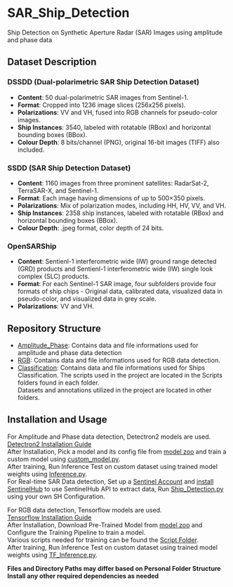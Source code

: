 # SAR_Ship_Detection

Ship Detection on Synthetic Aperture Radar (SAR) Images using amplitude and phase data

## Dataset Description
### DSSDD (Dual-polarimetric SAR Ship Detection Dataset)
- **Content**: 50 dual-polarimetric SAR images from Sentinel-1.
- **Format**: Cropped into 1236 image slices (256x256 pixels).
- **Polarizations**: VV and VH, fused into RGB channels for pseudo-color images.
- **Ship Instances**: 3540, labeled with rotatable (RBox) and horizontal bounding boxes (BBox).
- **Colour Depth**: 8 bits/channel (PNG), original 16-bit images (TIFF) also included.

### SSDD (SAR Ship Detection Dataset) 
- **Content**: 1160 images from three prominent satellites: RadarSat-2, TerraSAR-X, and Sentinel-1.
- **Format**:  Each image having dimensions of up to 500×350 pixels.
- **Polarizations**:  Mix of polarization modes, including HH, HV, VV, and VH.
- **Ship Instances**: 2358 ship instances, labeled with rotatable (RBox) and horizontal bounding boxes (BBox).
- **Colour Depth**: .jpeg format, color depth of 24 bits.  

### OpenSARShip 
- **Content**: Sentienl-1 interferometric wide (IW) ground range detected (GRD) products and Sentienl-1 interferometric wide (IW) single look complex (SLC) products.
- **Format**:  For each Sentinel-1 SAR image, four subfolders provide four formats of ship chips - Original data, calibrated data, visualized data in pseudo-color, and visualized data in
grey scale.
- **Polarizations**:  VV and VH.  
  
## Repository Structure
- [Amplitude_Phase](https://github.com/Zisuan/SAR_Ship_Detection/tree/main/Amplitude_Phase): Contains data and file informations used for amplitude and phase data detection  
- [RGB](https://github.com/Zisuan/SAR_Ship_Detection/tree/main/RGB): Contains data and file informations used for RGB data detection.
- [Classification](https://github.com/Zisuan/SAR_Ship_Detection/tree/main/Classification): Contains data and file informations used for Ships Classification.
The scripts used in the project are located in the Scripts folders found in each folder.  
Datasets and annotations utilized in the project are located in other folders.  

## Installation and Usage
For Amplitude and Phase data detection, Detectron2 models are used.  
[Detectron2 Installation Guide](https://detectron2.readthedocs.io/en/latest/tutorials/install.html)  
After Installation, Pick a model and its config file from [model zoo](https://github.com/facebookresearch/detectron2/blob/main/MODEL_ZOO.md#coco-person-keypoint-detection-baselines-with-keypoint-r-cnn) and train a custom model using [custom_model.py](https://github.com/Zisuan/SAR_Ship_Detection/blob/main/Amplitude_Phase/Scripts/custom_model.py).  
After training, Run Inference Test on custom dataset using trained model weights using [Inference.py](https://github.com/Zisuan/SAR_Ship_Detection/blob/main/Amplitude_Phase/Scripts/Inference.py).  
For Real-time SAR Data detection, Set up a [Sentinel Account](https://www.sentinel-hub.com/) and [install SentinelHub](https://sentinelhub-py.readthedocs.io/en/latest/install.html) to use SentinelHub API to extract data, Run [Ship_Detection.py](https://github.com/Zisuan/SAR_Ship_Detection/blob/main/Amplitude_Phase/Scripts/Ship_Detection.py) using your own SH Configuration.     
  
For RGB data detection, Tensorflow models are used.  
[Tensorflow Installation Guide](https://tensorflow-object-detection-api-tutorial.readthedocs.io/en/latest/install.html)  
After Installation, Download Pre-Trained Model from [model zoo](https://github.com/tensorflow/models/blob/master/research/object_detection/g3doc/tf2_detection_zoo.md) and Configure the Training Pipeline to train a model.  
Various scripts needed for training can be found the [Script Folder](https://github.com/Zisuan/SAR_Ship_Detection/tree/main/RGB/Scripts).   
After training, Run Inference Test on custom dataset using trained model weights using [TF_Inference.py](https://github.com/Zisuan/SAR_Ship_Detection/blob/main/RGB/Scripts/TF_Inference.py).   

**Files and Directory Paths may differ based on Personal Folder Structure**  
**Install any other required dependencies as needed**

